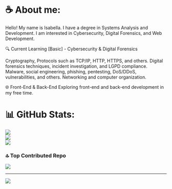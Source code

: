# ☕ About me:

Hello! My name is Isabella. I have a degree in Systems Analysis and Development. I am interested in Cybersecurity, Digital Forensics, and Web Development.

🔍 Current Learning [Basic] - Cybersecurity & Digital Forensics

Cryptography, Protocols such as TCP/IP, HTTP, HTTPS, and others. 
Digital forensics techniques, incident investigation, and LGPD compliance.
Malware, social engineering, phishing, pentesting, DoS/DDoS, vulnerabilities, and others.
Networking and computer organization.

🌐 Front-End & Back-End
Exploring front-end and back-end development in my free time.


# 📊 GitHub Stats:
![](https://github-readme-stats.vercel.app/api?username=skpenw&theme=dark&hide_border=false&include_all_commits=false&count_private=false)<br/>
![](https://github-readme-streak-stats.herokuapp.com/?user=skpenw&theme=dark&hide_border=false)<br/>
![](https://github-readme-stats.vercel.app/api/top-langs/?username=skpenw&theme=dark&hide_border=false&include_all_commits=false&count_private=false&layout=compact)


### 🔝 Top Contributed Repo
![](https://github-contributor-stats.vercel.app/api?username=skpenw&limit=5&theme=dark&combine_all_yearly_contributions=true)

---
[![](https://visitcount.itsvg.in/api?id=skpenw&icon=2&color=2)](https://visitcount.itsvg.in)
